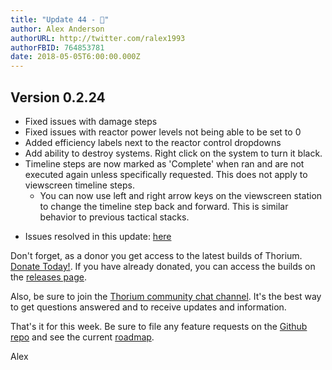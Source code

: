 ```yaml
---
title: "Update 44 - 🌮"
author: Alex Anderson
authorURL: http://twitter.com/ralex1993
authorFBID: 764853781
date: 2018-05-05T6:00:00.000Z
---
```


## Version 0.2.24

* Fixed issues with damage steps
* Fixed issues with reactor power levels not being able to be set to 0
* Added efficiency labels next to the reactor control dropdowns
* Add ability to destroy systems. Right click on the system to turn it black.
* Timeline steps are now marked as 'Complete' when ran and are not executed
  again unless specifically requested. This does not apply to viewscreen
  timeline steps.
  * You can now use left and right arrow keys on the viewscreen station to
    change the timeline step back and forward. This is similar behavior to
    previous tactical stacks.

- Issues resolved in this update:
  [here](https://github.com/Thorium-Sim/thorium/issues?utf8=✓&q=is%3Aissue+is%3Aclosed+closed%3A2018-04-29..2018-05-05)

Don't forget, as a donor you get access to the latest builds of Thorium.
[Donate Today!](/en/donate). If you have already donated, you can access the
builds on the [releases page](/en/releases).

Also, be sure to join the
[Thorium community chat channel](https://discord.gg/UvxTQZz). It's the best way
to get questions answered and to receive updates and information.

That's it for this week. Be sure to file any feature requests on the
[Github repo](https://github.com/Thorium-Sim/thorium/issues) and see the current
[roadmap](https://github.com/Thorium-Sim/thorium/projects/2).

Alex
